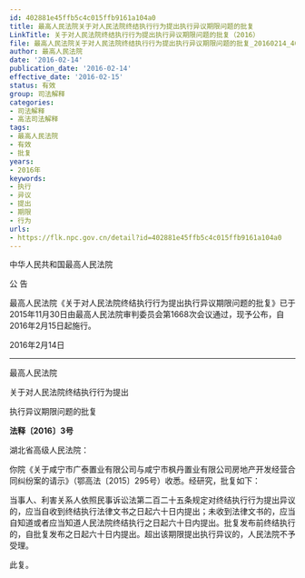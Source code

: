 ```yaml
---
id: 402881e45ffb5c4c015ffb9161a104a0
title: 最高人民法院关于对人民法院终结执行行为提出执行异议期限问题的批复
LinkTitle: 关于对人民法院终结执行行为提出执行异议期限问题的批复（2016）
file: 最高人民法院关于对人民法院终结执行行为提出执行异议期限问题的批复_20160214_402881e45ffb5c4c015ffb9161a104a0.docx
author: 最高人民法院
date: '2016-02-14'
publication_date: '2016-02-14'
effective_date: '2016-02-15'
status: 有效
group: 司法解释
categories:
- 司法解释
- 高法司法解释
tags:
- 最高人民法院
- 有效
- 批复
years:
- 2016年
keywords:
- 执行
- 异议
- 提出
- 期限
- 行为
urls:
- https://flk.npc.gov.cn/detail?id=402881e45ffb5c4c015ffb9161a104a0
---
```


中华人民共和国最高人民法院

公 告

最高人民法院《关于对人民法院终结执行行为提出执行异议期限问题的批复》已于2015年11月30日由最高人民法院审判委员会第1668次会议通过，现予公布，自2016年2月15日起施行。

2016年2月14日

---

最高人民法院

关于对人民法院终结执行行为提出

执行异议期限问题的批复

**法释〔2016〕3号**

湖北省高级人民法院：

你院《关于咸宁市广泰置业有限公司与咸宁市枫丹置业有限公司房地产开发经营合同纠纷案的请示》（鄂高法〔2015〕295号）收悉。经研究，批复如下：

当事人、利害关系人依照民事诉讼法第二百二十五条规定对终结执行行为提出异议的，应当自收到终结执行法律文书之日起六十日内提出；未收到法律文书的，应当自知道或者应当知道人民法院终结执行之日起六十日内提出。批复发布前终结执行的，自批复发布之日起六十日内提出。超出该期限提出执行异议的，人民法院不予受理。

此复。
